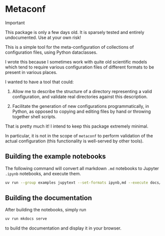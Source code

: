 # Metaconf

> [!IMPORTANT]
> This package is only a few days old. It is sparsely tested and entirely undocumented. Use at your own risk!

This is a simple tool for the meta-configuration of collections of configuration files, using Python dataclasses.

I wrote this because I sometimes work with quite old scientific models which tend to require various configuration files of different formats to be present in various places.

I wanted to have a tool that could:

1. Allow me to describe the structure of a directory representing a valid configuration, and validate real directories against this description.

2. Facilitate the generation of new configurations programmatically, in Python, as opposed to copying and editing files by hand or throwing together shell scripts.

That is pretty much it! I intend to keep this package extremely minimal.

In particular, it is not in the scope of `metaconf` to perform validation of the actual configuration (this functionality is well-served by other tools).


## Building the example notebooks

The following command will convert all markdown `.md` notebooks to Jupyter `.ipynb` notebooks, and execute them.

```sh
uv run --group examples jupytext --set-formats ipynb,md --execute docs/examples/*/*.md
```

## Building the documentation

After building the notebooks, simply run

```sh
uv run mkdocs serve
```

to build the documentation and display it in your browser.
